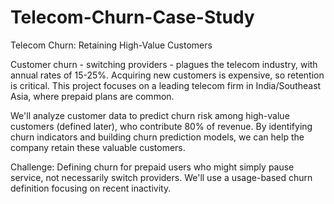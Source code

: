 # Telecom-Churn-Case-Study

Telecom Churn: Retaining High-Value Customers

Customer churn - switching providers - plagues the telecom industry, with annual rates of 15-25%. Acquiring new customers is expensive, so retention is critical. This project focuses on a leading telecom firm in India/Southeast Asia, where prepaid plans are common.

We'll analyze customer data to predict churn risk among high-value customers (defined later), who contribute 80% of revenue. By identifying churn indicators and building churn prediction models, we can help the company retain these valuable customers.

Challenge: Defining churn for prepaid users who might simply pause service, not necessarily switch providers. We'll use a usage-based churn definition focusing on recent inactivity.
